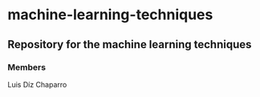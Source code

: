 # machine-learning-techniques

## Repository for the machine learning techniques

### Members
  Luis D&iacute;z Chaparro
